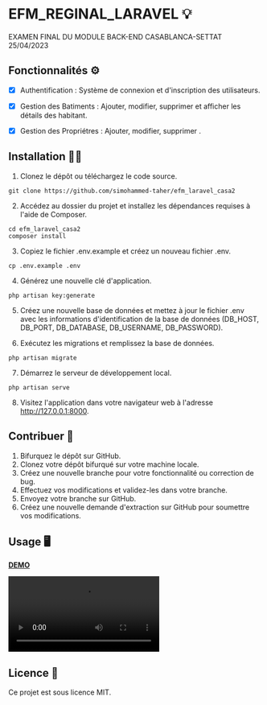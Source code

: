# EFM_REGINAL_LARAVEL 💡

EXAMEN FINAL DU MODULE BACK-END CASABLANCA-SETTAT 25/04/2023

## Fonctionnalités ⚙️

-   [x] Authentification : Système de connexion et d'inscription des utilisateurs.

-   [x] Gestion des Batiments : Ajouter, modifier, supprimer et afficher les détails des habitant.

-   [x] Gestion des Propriétres : Ajouter, modifier, supprimer .

## Installation 👨‍🔧

1. Clonez le dépôt ou téléchargez le code source.

```
git clone https://github.com/simohammed-taher/efm_laravel_casa2
```

2. Accédez au dossier du projet et installez les dépendances requises à l'aide de Composer.

```
cd efm_laravel_casa2
composer install
```

3. Copiez le fichier .env.example et créez un nouveau fichier .env.

```
cp .env.example .env
```

4. Générez une nouvelle clé d'application.

```
php artisan key:generate
```

5. Créez une nouvelle base de données et mettez à jour le fichier .env avec les informations d'identification de la base de données (DB_HOST, DB_PORT, DB_DATABASE, DB_USERNAME, DB_PASSWORD).

6. Exécutez les migrations et remplissez la base de données.

```
php artisan migrate
```

7. Démarrez le serveur de développement local.

```
php artisan serve
```

8. Visitez l'application dans votre navigateur web à l'adresse http://127.0.0.1:8000.

## Contribuer 👨

1. Bifurquez le dépôt sur GitHub.
2. Clonez votre dépôt bifurqué sur votre machine locale.
3. Créez une nouvelle branche pour votre fonctionnalité ou correction de bug.
4. Effectuez vos modifications et validez-les dans votre branche.
5. Envoyez votre branche sur GitHub.
6. Créez une nouvelle demande d'extraction sur GitHub pour soumettre vos modifications.

## Usage 🖥️

[**DEMO**](https://github.com/simohammed-taher/efm_laravel_casa1)

<video src="https://github.com/simohammed-taher/efm_laravel_casa1/assets/100471051/9e566508-a03a-420e-adbb-eb99af7aa087"
 controls autoplay></video>
## Licence 📝

Ce projet est sous licence MIT.
